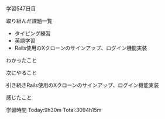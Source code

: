 学習547日目

取り組んだ課題一覧

- タイピング練習
- 英語学習
- Rails使用のXクローンのサインアップ、ログイン機能実装


わかったこと

次にやること

引き続きRails使用のXクローンのサインアップ、ログイン機能実装


感じたこと

学習時間 Today:9h30m Total:3094h15m